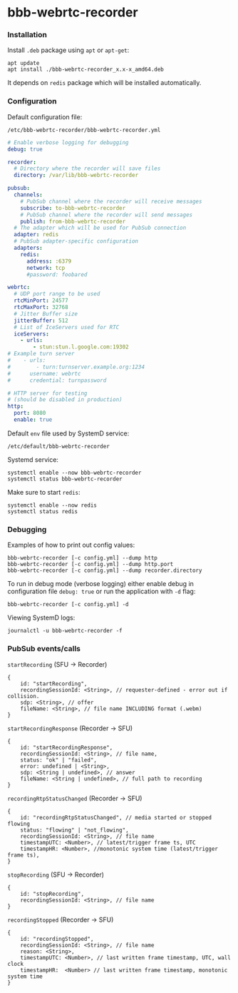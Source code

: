 # bbb-webrtc-recorder

### Installation

Install `.deb` package using `apt` or `apt-get`:

```
apt update
apt install ./bbb-webrtc-recorder_x.x-x_amd64.deb
```

It depends on `redis` package which will be installed automatically.

### Configuration

Default configuration file:

```
/etc/bbb-webrtc-recorder/bbb-webrtc-recorder.yml
```

```yaml
# Enable verbose logging for debugging
debug: true

recorder:
  # Directory where the recorder will save files
  directory: /var/lib/bbb-webrtc-recorder

pubsub:
  channels:
    # PubSub channel where the recorder will receive messages
    subscribe: to-bbb-webrtc-recorder
    # PubSub channel where the recorder will send messages
    publish: from-bbb-webrtc-recorder
  # The adapter which will be used for PubSub connection
  adapter: redis
  # PubSub adapter-specific configuration
  adapters:
    redis:
      address: :6379
      network: tcp
      #password: foobared

webrtc:
  # UDP port range to be used
  rtcMinPort: 24577
  rtcMaxPort: 32768
  # Jitter Buffer size
  jitterBuffer: 512
  # List of IceServers used for RTC
  iceServers:
    - urls:
        - stun:stun.l.google.com:19302
# Example turn server
#    - urls:
#        - turn:turnserver.example.org:1234
#      username: webrtc
#      credential: turnpassword

# HTTP server for testing
# (should be disabled in production)
http:
  port: 8080
  enable: true
```

Default `env` file used by SystemD service:

```
/etc/default/bbb-webrtc-recorder
```

Systemd service:

```
systemctl enable --now bbb-webrtc-recorder
systemctl status bbb-webrtc-recorder
```

Make sure to start `redis`:

```
systemctl enable --now redis
systemctl status redis
```

### Debugging

Examples of how to print out config values:

```
bbb-webrtc-recorder [-c config.yml] --dump http
bbb-webrtc-recorder [-c config.yml] --dump http.port
bbb-webrtc-recorder [-c config.yml] --dump recorder.directory
```

To run in debug mode (verbose logging) either enable debug in configuration file
`debug: true` or run the application with `-d` flag:

```
bbb-webrtc-recorder [-c config.yml] -d
```

Viewing SystemD logs:

```
journalctl -u bbb-webrtc-recorder -f
```

### PubSub events/calls

`startRecording` (SFU -> Recorder)

```json5
{
    id: "startRecording",
    recordingSessionId: <String>, // requester-defined - error out if collision.
    sdp: <String>, // offer
    fileName: <String>, // file name INCLUDING format (.webm)
}
```

`startRecordingResponse` (Recorder -> SFU)

```json5
{
    id: "startRecordingResponse",
    recordingSessionId: <String>, // file name,
    status: "ok" | "failed",
    error: undefined | <String>,
    sdp: <String | undefined>, // answer
    fileName: <String | undefined>, // full path to recording
}
```

`recordingRtpStatusChanged` (Recorder -> SFU)

```json5
{
    id: "recordingRtpStatusChanged", // media started or stopped flowing
    status: "flowing" | "not_flowing",
    recordingSessionId: <String>, // file name
    timestampUTC: <Number>, // latest/trigger frame ts, UTC
    timestampHR: <Number>, //monotonic system time (latest/trigger frame ts),
}
```

`stopRecording` (SFU -> Recorder)

```json5
{
    id: "stopRecording",
    recordingSessionId: <String>, // file name
}
```

`recordingStopped` (Recorder -> SFU)

```json5
{
    id: "recordingStopped",
    recordingSessionId: <String>, // file name
    reason: <String>,
    timestampUTC: <Number>, // last written frame timestamp, UTC, wall clock
    timestampHR:  <Number> // last written frame timestamp, monotonic system time
}
```

